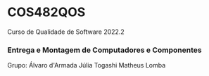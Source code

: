 # COS482QOS
Curso de Qualidade de Software 2022.2


### Entrega e Montagem de Computadores e Componentes
Grupo:
Álvaro d'Armada
Júlia Togashi
Matheus Lomba
